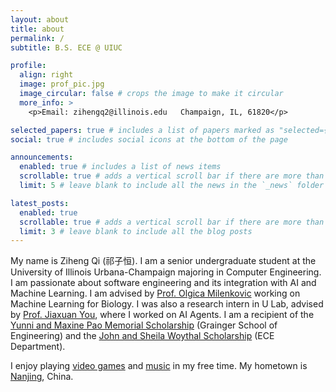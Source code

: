 ```yaml
---
layout: about
title: about
permalink: /
subtitle: B.S. ECE @ UIUC

profile:
  align: right
  image: prof_pic.jpg
  image_circular: false # crops the image to make it circular
  more_info: >
    <p>Email: zihengq2@illinois.edu   Champaign, IL, 61820</p>

selected_papers: true # includes a list of papers marked as "selected={true}"
social: true # includes social icons at the bottom of the page

announcements:
  enabled: true # includes a list of news items
  scrollable: true # adds a vertical scroll bar if there are more than 3 news items
  limit: 5 # leave blank to include all the news in the `_news` folder

latest_posts:
  enabled: true
  scrollable: true # adds a vertical scroll bar if there are more than 3 new posts items
  limit: 3 # leave blank to include all the blog posts
---
```

My name is Ziheng Qi (祁子恒). I am a senior undergraduate student at the University of Illinois Urbana-Champaign majoring in Computer Engineering. I am passionate about software engineering and its integration with AI and Machine Learning. I am advised by [Prof. Olgica Milenkovic](https://ece.illinois.edu/about/directory/faculty/milenkov) working on Machine Learning for Biology. I was also a research intern in U Lab, advised by [Prof. Jiaxuan You](https://cs.stanford.edu/people/jiaxuan/), where I worked on AI Agents. I am a recipient of the [Yunni and Maxine Pao Memorial Scholarship](https://siebelschool.illinois.edu/about/awards/graduate-fellowships-awards/yunni-and-maxine-pao-memorial-fellowship) (Grainger School of Engineering) and the [John and Sheila Woythal Scholarship](https://ece.illinois.edu/academics/ugrad/scholarships-and-awards/scholarships/woythal) (ECE Department).

I enjoy playing [video games](https://en.wikipedia.org/wiki/Elden_Ring) and [music](https://www.corywongmusic.com/) in my free time. My hometown is [Nanjing](https://en.wikipedia.org/wiki/Nanjing), China.
